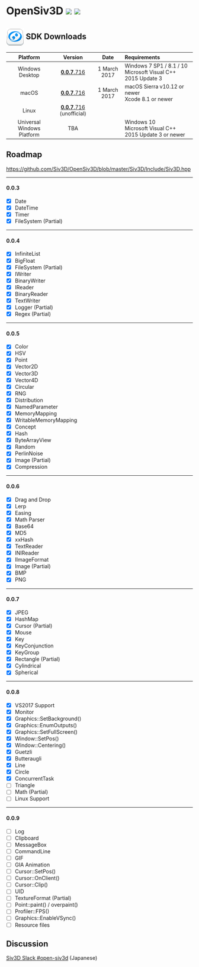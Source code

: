 <h1>OpenSiv3D <a href="http://doge.mit-license.org"><img src="http://img.shields.io/:license-mit-blue.svg"></a> <a href="https://siv3d-slackin.herokuapp.com/"><img src="https://siv3d-slackin.herokuapp.com/badge.svg"></a></h1>

<h2><a href="#-sdk-downloads"><img src="doc/siv3d_icon_48.png" align="absmiddle"></a> SDK Downloads</h2>

| Platform        | Version        | Date       | Requirements                  |
|:---------------:|:---------------:|:-------------:|:------------------------------|
| Windows Desktop | <a href="https://github.com/Siv3D/OpenSiv3D/wiki/OpenSiv3D-SDK-for-Windows-Desktop">**0.0.7**.716</a>     | 1 March 2017 | Windows 7 SP1 / 8.1 / 10<br>Microsoft Visual C++ 2015 Update 3 |
| macOS           | <a href="https://github.com/Siv3D/OpenSiv3D/wiki/OpenSiv3D-SDK-for-macOS">**0.0.7**.716</a>     | 1 March 2017 | macOS Sierra v10.12 or newer<br>Xcode 8.1 or newer |
| Linux           | <a href="https://github.com/wynd2608/OpenSiv3D">**0.0.7**.716</a> (unofficial)  |               | |
| Universal Windows Platform | TBA  |               | Windows 10<br>Microsoft Visual C++ 2015 Update 3 or newer |

## Roadmap ##
 https://github.com/Siv3D/OpenSiv3D/blob/master/Siv3D/Include/Siv3D.hpp
  
---------------------------

#### 0.0.3
- [x] Date
- [x] DateTime
- [x] Timer
- [x] FileSystem (Partial)

---------------------------

#### 0.0.4
- [x] InfiniteList
- [x] BigFloat
- [x] FileSystem (Partial)
- [x] IWriter
- [x] BinaryWriter
- [x] IReader
- [x] BinaryReader
- [x] TextWriter
- [x] Logger (Partial)
- [x] Regex (Partial)

---------------------------

#### 0.0.5
- [x] Color
- [x] HSV
- [x] Point
- [x] Vector2D
- [x] Vector3D
- [x] Vector4D
- [x] Circular
- [x] RNG
- [x] Distribution
- [x] NamedParameter
- [x] MemoryMapping
- [x] WritableMemoryMapping
- [x] Concept
- [x] Hash
- [x] ByteArrayView
- [x] Random
- [x] PerlinNoise
- [x] Image (Partial)
- [x] Compression

---------------------------

#### 0.0.6
- [x] Drag and Drop
- [x] Lerp
- [x] Easing
- [x] Math Parser
- [x] Base64
- [x] MD5
- [x] xxHash
- [x] TextReader
- [x] INIReader
- [x] IImageFormat
- [x] Image (Partial)
- [x] BMP
- [x] PNG

---------------------------

#### 0.0.7
- [x] JPEG
- [x] HashMap
- [x] Cursor (Partial)
- [x] Mouse
- [x] Key
- [x] KeyConjunction
- [x] KeyGroup
- [x] Rectangle (Partial)
- [x] Cylindrical
- [x] Spherical

---------------------------

#### 0.0.8
- [x] VS2017 Support
- [x] Monitor
- [x] Graphics::SetBackground()
- [x] Graphics::EnumOutputs()
- [x] Graphics::SetFullScreen()
- [x] Window::SetPos()
- [x] Window::Centering()
- [x] Guetzli
- [x] Butteraugli
- [x] Line
- [x] Circle
- [x] ConcurrentTask
- [ ] Triangle
- [ ] Math (Partial)
- [ ] Linux Support

---------------------------

#### 0.0.9
- [ ] Log
- [ ] Clipboard
- [ ] MessageBox
- [ ] CommandLine
- [ ] GIF
- [ ] GIA Animation
- [ ] Cursor::SetPos()
- [ ] Cursor::OnClient()
- [ ] Cursor::Clip()
- [ ] UID
- [ ] TextureFormat (Partial)
- [ ] Point::paint() / overpaint()
- [ ] Profiler::FPS()
- [ ] Graphics::EnableVSync()
- [ ] Resource files

## Discussion ##
 [Siv3D Slack #open-siv3d](https://siv3d.slack.com/messages/open-siv3d/details/)  (Japanese)
